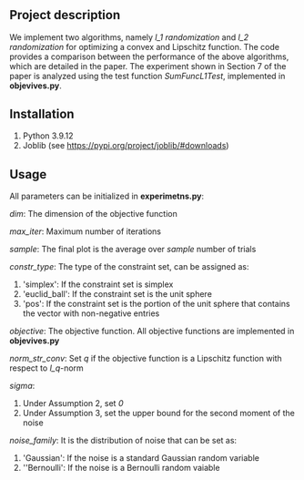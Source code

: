 # <Numerical experiments: A gradient estimator via L1-randomization for online zero-order optimization with two point feedback>

## Project description

We implement two algorithms, namely *l_1 randomization* and *l_2 randomization* for optimizing a convex and Lipschitz function. The code provides a comparison between the performance of the above algorithms, which are detailed in the paper. The experiment shown in Section 7 of the paper is analyzed using the test function *SumFuncL1Test*, implemented in **objevives.py**.

## Installation

1. Python 3.9.12
2. Joblib (see https://pypi.org/project/joblib/#downloads)

## Usage

All parameters can be initialized in **experimetns.py**:

*dim*: The dimension of the objective function

*max_iter*: Maximum number of iterations

*sample*: The final plot is the average over *sample* number of trials

*constr_type*: The type of the constraint set, can be assigned as:

   1. 'simplex': If the constraint set is simplex 
   2. 'euclid_ball': If the constraint set is the unit sphere 
   3. 'pos': If the constraint set is the portion of the unit sphere that contains the vector with non-negative entries

 *objective*: The objective function. All objective functions are implemented in **objevives.py**
 
 *norm_str_conv*: Set *q* if the objective function is a Lipschitz function with respect to *l_q*-norm
 
 *sigma*:
 
   1. Under Assumption 2, set *0*
   2. Under Assumption 3, set the upper bound for the second moment of the noise 
        
*noise_family*: It is the distribution of noise that can be set as:

   1. 'Gaussian': If the noise is a standard Gaussian random variable
   2. ''Bernoulli': If the noise is a Bernoulli random vaiable


